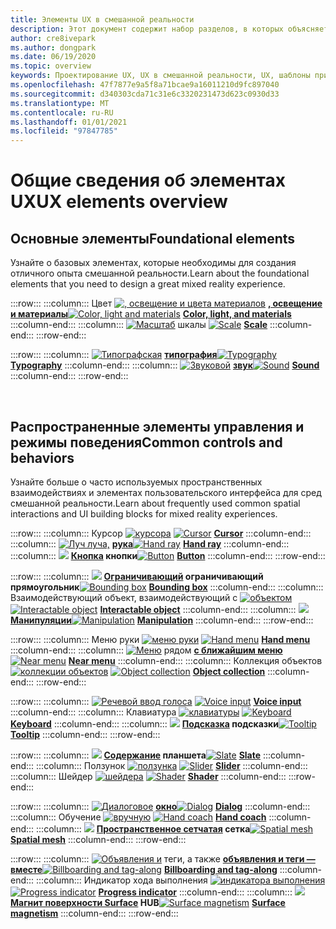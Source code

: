 ```yaml
---
title: Элементы UX в смешанной реальности
description: Этот документ содержит набор разделов, в которых объясняется, как проектировать устройства смешанной реальности.
author: cre8ivepark
ms.author: dongpark
ms.date: 06/19/2020
ms.topic: overview
keywords: Проектирование UX, UX в смешанной реальности, UX, шаблоны приложений, элементы управления, стиль, HoloLens, взаимодействие, пространственное взаимодействие, пространственный пользовательский интерфейс, элементы UX, варианты поведения, стандартные блоки, типографские цвета, гарнитура смешанной реальности, гарнитура Windows Mixed Reality, гарнитура виртуальной реальности, HoloLens, МРТК, набор средств смешанной реальности
ms.openlocfilehash: 47f7877e9a5f8a71bcae9a16011210d9fc897040
ms.sourcegitcommit: d340303cda71c31e6c3320231473d623c0930d33
ms.translationtype: MT
ms.contentlocale: ru-RU
ms.lasthandoff: 01/01/2021
ms.locfileid: "97847785"
---
```

# <a name="ux-elements-overview"></a><span data-ttu-id="3d24e-104">Общие сведения об элементах UX</span><span class="sxs-lookup"><span data-stu-id="3d24e-104">UX elements overview</span></span>

## <a name="foundational-elements"></a><span data-ttu-id="3d24e-105">Основные элементы</span><span class="sxs-lookup"><span data-stu-id="3d24e-105">Foundational elements</span></span>
<span data-ttu-id="3d24e-106">Узнайте о базовых элементах, которые необходимы для создания отличного опыта смешанной реальности.</span><span class="sxs-lookup"><span data-stu-id="3d24e-106">Learn about the foundational elements that you need to design a great mixed reality experience.</span></span>

:::row:::
    :::column:::
       <span data-ttu-id="3d24e-107">Цвет [ ![ , освещение и цвета материалов](images/640px-fragments.png)](color-light-and-materials.md) **[, освещение и материалы](color-light-and-materials.md)**</span><span class="sxs-lookup"><span data-stu-id="3d24e-107">[![Color, light and materials](images/640px-fragments.png)](color-light-and-materials.md) **[Color, light, and materials](color-light-and-materials.md)**</span></span>
    :::column-end:::
    :::column:::
       <span data-ttu-id="3d24e-108">[ ![ Масштаб](images/volvo-cars-microsoft-hololens-experience01-640px.png)](scale.md) шкалы **[](scale.md)**</span><span class="sxs-lookup"><span data-stu-id="3d24e-108">[![Scale](images/volvo-cars-microsoft-hololens-experience01-640px.png)](scale.md) **[Scale](scale.md)**</span></span>
    :::column-end:::
:::row-end:::

:::row:::
    :::column:::
       <span data-ttu-id="3d24e-109">[ ![ Типографская](images/typography-cover.png)](typography.md) **[типография](typography.md)**</span><span class="sxs-lookup"><span data-stu-id="3d24e-109">[![Typography](images/typography-cover.png)](typography.md) **[Typography](typography.md)**</span></span>
    :::column-end:::
    :::column:::
       <span data-ttu-id="3d24e-110">[ ![ Звуковой](images/spatialaudio.png)](spatial-sound-design.md) **[звук](spatial-sound-design.md)**</span><span class="sxs-lookup"><span data-stu-id="3d24e-110">[![Sound](images/spatialaudio.png)](spatial-sound-design.md) **[Sound](spatial-sound-design.md)**</span></span>
    :::column-end:::
:::row-end:::

<br>

## <a name="common-controls-and-behaviors"></a><span data-ttu-id="3d24e-111">Распространенные элементы управления и режимы поведения</span><span class="sxs-lookup"><span data-stu-id="3d24e-111">Common controls and behaviors</span></span>
<span data-ttu-id="3d24e-112">Узнайте больше о часто используемых пространственных взаимодействиях и элементах пользовательского интерфейса для сред смешанной реальности.</span><span class="sxs-lookup"><span data-stu-id="3d24e-112">Learn about frequently used common spatial interactions and UI building blocks for mixed reality experiences.</span></span>

:::row:::
    :::column:::
       <span data-ttu-id="3d24e-113">Курсор [ ![ курсора](images/UX_Hero_Cursor.jpg)](cursors.md) **[](cursors.md)**</span><span class="sxs-lookup"><span data-stu-id="3d24e-113">[![Cursor](images/UX_Hero_Cursor.jpg)](cursors.md) **[Cursor](cursors.md)**</span></span>
    :::column-end:::
    :::column:::
       <span data-ttu-id="3d24e-114">[ ![ Луч луча,](images/UX_Hero_HandRay.jpg)](point-and-commit.md) **[рука](point-and-commit.md)**</span><span class="sxs-lookup"><span data-stu-id="3d24e-114">[![Hand ray](images/UX_Hero_HandRay.jpg)](point-and-commit.md) **[Hand ray](point-and-commit.md)**</span></span>
    :::column-end:::
    :::column:::
       <span data-ttu-id="3d24e-115">[ ![](images/UX_Hero_Button.jpg)](button.md) **[Кнопка](button.md) кнопки**</span><span class="sxs-lookup"><span data-stu-id="3d24e-115">[![Button](images/UX_Hero_Button.jpg)](button.md) **[Button](button.md)**</span></span>
    :::column-end:::
:::row-end:::

:::row:::
    :::column:::
       <span data-ttu-id="3d24e-116">[ ![](images/UX_Hero_BoundingBox.jpg)](app-bar-and-bounding-box.md) **[Ограничивающий](app-bar-and-bounding-box.md) ограничивающий прямоугольник**</span><span class="sxs-lookup"><span data-stu-id="3d24e-116">[![Bounding box](images/UX_Hero_BoundingBox.jpg)](app-bar-and-bounding-box.md) **[Bounding box](app-bar-and-bounding-box.md)**</span></span>
    :::column-end:::
    :::column:::
       <span data-ttu-id="3d24e-117">Взаимодействующий объект, взаимодействующий с [ ![ объектом](images/UX_Hero_Interactable.jpg)](interactable-object.md) **[](interactable-object.md)**</span><span class="sxs-lookup"><span data-stu-id="3d24e-117">[![Interactable object](images/UX_Hero_Interactable.jpg)](interactable-object.md) **[Interactable object](interactable-object.md)**</span></span>
    :::column-end:::
    :::column:::
       <span data-ttu-id="3d24e-118">[ ![](images/UX_Hero_Manipulation.jpg)](direct-manipulation.md) **[Манипуляции](direct-manipulation.md)**</span><span class="sxs-lookup"><span data-stu-id="3d24e-118">[![Manipulation](images/UX_Hero_Manipulation.jpg)](direct-manipulation.md) **[Manipulation](direct-manipulation.md)**</span></span>
    :::column-end:::
:::row-end:::

:::row:::
    :::column:::
       <span data-ttu-id="3d24e-119">Меню руки [ ![ меню руки](images/UX_Hero_HandMenu.jpg)](hand-menu.md) **[](hand-menu.md)**</span><span class="sxs-lookup"><span data-stu-id="3d24e-119">[![Hand menu](images/UX_Hero_HandMenu.jpg)](hand-menu.md) **[Hand menu](hand-menu.md)**</span></span>
    :::column-end:::
    :::column:::
       <span data-ttu-id="3d24e-120">[ ![ Меню](images/UX_Hero_NearMenu.jpg)](near-menu.md) рядом **[с ближайшим меню](near-menu.md)**</span><span class="sxs-lookup"><span data-stu-id="3d24e-120">[![Near menu](images/UX_Hero_NearMenu.jpg)](near-menu.md) **[Near menu](near-menu.md)**</span></span>
    :::column-end:::
    :::column:::
       <span data-ttu-id="3d24e-121">Коллекция объектов [ ![ коллекции объектов](images/UX_Hero_ObjectCollection.jpg)](object-collection.md) **[](object-collection.md)**</span><span class="sxs-lookup"><span data-stu-id="3d24e-121">[![Object collection](images/UX_Hero_ObjectCollection.jpg)](object-collection.md) **[Object collection](object-collection.md)**</span></span>
    :::column-end:::
:::row-end:::

:::row:::
    :::column:::
       <span data-ttu-id="3d24e-122">[ ![ Речевой ввод голоса](images/UX_Hero_VoiceCommand.jpg)](voice-input.md) **[](voice-input.md)**</span><span class="sxs-lookup"><span data-stu-id="3d24e-122">[![Voice input](images/UX_Hero_VoiceCommand.jpg)](voice-input.md) **[Voice input](voice-input.md)**</span></span>
    :::column-end:::
    :::column:::
       <span data-ttu-id="3d24e-123">Клавиатура [ ![ клавиатуры](images/UX_Hero_Keyboard.jpg)](keyboard.md) **[](keyboard.md)**</span><span class="sxs-lookup"><span data-stu-id="3d24e-123">[![Keyboard](images/UX_Hero_Keyboard.jpg)](keyboard.md) **[Keyboard](keyboard.md)**</span></span>
    :::column-end:::
    :::column:::
       <span data-ttu-id="3d24e-124">[ ![](images/UX_Hero_Tooltip.jpg)](tooltip.md) **[Подсказка](tooltip.md) подсказки**</span><span class="sxs-lookup"><span data-stu-id="3d24e-124">[![Tooltip](images/UX_Hero_Tooltip.jpg)](tooltip.md) **[Tooltip](tooltip.md)**</span></span>
    :::column-end:::
:::row-end:::

:::row:::
    :::column:::
       <span data-ttu-id="3d24e-125">[ ![](images/UX_Hero_Slate.jpg)](slate.md) **[Содержание](slate.md) планшета**</span><span class="sxs-lookup"><span data-stu-id="3d24e-125">[![Slate](images/UX_Hero_Slate.jpg)](slate.md) **[Slate](slate.md)**</span></span>
    :::column-end:::
    :::column:::
       <span data-ttu-id="3d24e-126">Ползунок [ ![ ползунка](images/UX_Hero_Slider.jpg)](slider.md) **[](slider.md)**</span><span class="sxs-lookup"><span data-stu-id="3d24e-126">[![Slider](images/UX_Hero_Slider.jpg)](slider.md) **[Slider](slider.md)**</span></span>
    :::column-end:::
    :::column:::
        <span data-ttu-id="3d24e-127">Шейдер [ ![ шейдера](images/UX_Hero_StandardShader.jpg)](shader.md) **[](shader.md)**</span><span class="sxs-lookup"><span data-stu-id="3d24e-127">[![Shader](images/UX_Hero_StandardShader.jpg)](shader.md) **[Shader](shader.md)**</span></span>
    :::column-end:::
:::row-end:::

:::row:::
    :::column:::
       <span data-ttu-id="3d24e-128">[ ![ Диалоговое](images/MRTK_UX_Dialog.jpg)](dialog-ui.md) **[окно](dialog-ui.md)**</span><span class="sxs-lookup"><span data-stu-id="3d24e-128">[![Dialog](images/MRTK_UX_Dialog.jpg)](dialog-ui.md) **[Dialog](dialog-ui.md)**</span></span>
    :::column-end:::
    :::column:::
       <span data-ttu-id="3d24e-129">Обучение [ ![ вручную](images/HandCoach/MRTK_handCoach.jpg)](hand-coach.md) **[](hand-coach.md)**</span><span class="sxs-lookup"><span data-stu-id="3d24e-129">[![Hand coach](images/HandCoach/MRTK_handCoach.jpg)](hand-coach.md) **[Hand coach](hand-coach.md)**</span></span>
    :::column-end:::
    :::column:::
       <span data-ttu-id="3d24e-130">[ ![](images/MRTK_PulseShader_SpatialMesh.gif)](spatial-mesh-ux.md) **[Пространственное сетчатая](spatial-mesh-ux.md) сетка**</span><span class="sxs-lookup"><span data-stu-id="3d24e-130">[![Spatial mesh](images/MRTK_PulseShader_SpatialMesh.gif)](spatial-mesh-ux.md) **[Spatial mesh](spatial-mesh-ux.md)**</span></span>
    :::column-end:::
:::row-end:::

:::row:::
    :::column:::
        <span data-ttu-id="3d24e-131">[ ![ Объявления и](images/MRTK_TagAlong.gif)](billboarding-and-tag-along.md) теги, а также **[объявления и теги — вместе](billboarding-and-tag-along.md)**</span><span class="sxs-lookup"><span data-stu-id="3d24e-131">[![Billboarding and tag-along](images/MRTK_TagAlong.gif)](billboarding-and-tag-along.md) **[Billboarding and tag-along](billboarding-and-tag-along.md)**</span></span>
    :::column-end:::
    :::column:::
       <span data-ttu-id="3d24e-132">Индикатор хода выполнения [ ![ индикатора выполнения](images/MRTK_ProgressIndicator.gif)](progress.md) **[](progress.md)**</span><span class="sxs-lookup"><span data-stu-id="3d24e-132">[![Progress indicator](images/MRTK_ProgressIndicator.gif)](progress.md) **[Progress indicator](progress.md)**</span></span>
    :::column-end:::
    :::column:::
       <span data-ttu-id="3d24e-133">[ ![](images/MRTK_SurfaceMagnetism.gif)](surface-magnetism.md) **[Магнит поверхности Surface](surface-magnetism.md) HUB**</span><span class="sxs-lookup"><span data-stu-id="3d24e-133">[![Surface magnetism](images/MRTK_SurfaceMagnetism.gif)](surface-magnetism.md) **[Surface magnetism](surface-magnetism.md)**</span></span>
    :::column-end:::
:::row-end:::

<br>
